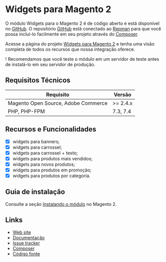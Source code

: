 # Widgets para Magento 2

O módulo Widgets para o Magento 2 é de código aberto e está disponível no [GitHub](https://github.com/eloom/module-widgets). O repositório [GitHub](https://github.com/eloom/module-widgets) está conectado ao [Repman](https://app.repman.io/organization/eloom/package/4507d2f5-e1b1-4057-963e-ae8fe4bdb1fa/details) para que você possa incluí-lo facilmente em seu projeto através do [Composer](https://getcomposer.org/).

Acesse a página do projeto [Widgets para Magento 2](https://www.eloom.com.br/widgets) e tenha uma visão completa de todos os recursos que nossa integração oferece.

! Recomendamos que você teste o módulo em um servidor de teste antes de instalá-lo em seu servidor de produção.

## Requisitos Técnicos

| Requisito | Versão |
| ------ | ----------- |
| Magento Open Source, Adobe Commerce | >= 2.4.x |
| PHP, PHP-FPM | 7.3, 7.4 |

## Recursos e Funcionalidades

- [x] widgets para banners;
- [x] widgets para carrossel;
- [x] widgets para carrossel + texto;
- [x] widgets para produtos mais vendidos;
- [x] widgets para novos produtos;
- [x] widgets para produtos em promoção;
- [x] widgets para produtos por categoria.

## Guia de instalação

Consulte a seção [Instalando o módulo](https://docs.eloom.com.br/pt/widgets#instalando-o-modulo) no Magento 2.

## Links

* [Web site](https://www.eloom.com.br/widgets)
* [Documentação](https://docs.eloom.com.br/widgets)
* [Issue tracker](https://github.com/eloom/module-widgets/issues)
* [Composer](https://app.repman.io/organization/eloom/package/4507d2f5-e1b1-4057-963e-ae8fe4bdb1fa/details)
* [Código fonte](https://github.com/eloom/module-widgets)